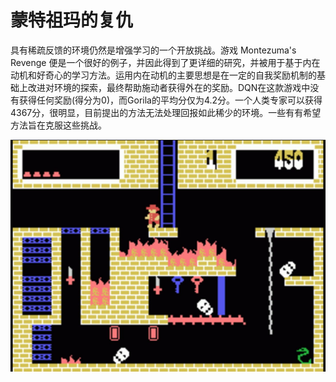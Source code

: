 # 蒙特祖玛的复仇

具有稀疏反馈的环境仍然是增强学习的一个开放挑战。游戏 Montezuma's Revenge 便是一个很好的例子，并因此得到了更详细的研究，并被用于基于内在动机和好奇心的学习方法。运用内在动机的主要思想是在一定的自我奖励机制的基础上改进对环境的探索，最终帮助施动者获得外在的奖励。DQN在这款游戏中没有获得任何奖励\(得分为0\)，而Gorila的平均分仅为4.2分。一个人类专家可以获得4367分，很明显，目前提出的方法无法处理回报如此稀少的环境。一些有有希望方法旨在克服这些挑战。

![](../../.gitbook/assets/image%20%2855%29.png)



